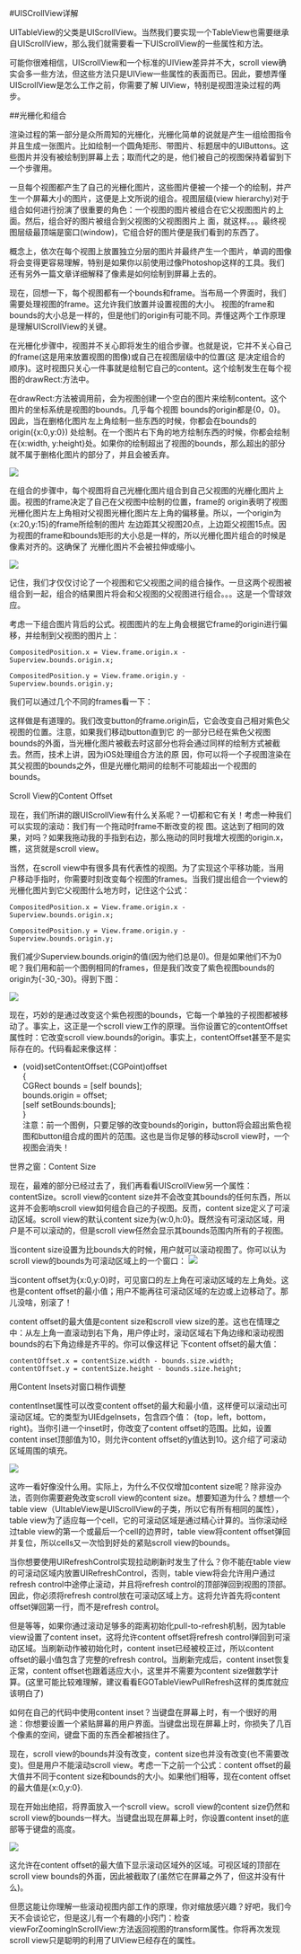 #UISCrollView详解

UITableView的父类是UIScrollView。当然我们要实现一个TableView也需要继承自UIScrollView，那么我们就需要看一下UIScrollView的一些属性和方法。

可能你很难相信，UIScrollView和一个标准的UIView差异并不大，scroll view确实会多一些方法，但这些方法只是UIView一些属性的表面而已。因此，要想弄懂UIScrollView是怎么工作之前，你需要了解 UIView，特别是视图渲染过程的两步。



##光栅化和组合

渲染过程的第一部分是众所周知的光栅化，光栅化简单的说就是产生一组绘图指令并且生成一张图片。比如绘制一个圆角矩形、带图片、标题居中的UIButtons。这些图片并没有被绘制到屏幕上去；取而代之的是，他们被自己的视图保持着留到下一个步骤用。

一旦每个视图都产生了自己的光栅化图片，这些图片便被一个接一个的绘制，并产生一个屏幕大小的图片，这便是上文所说的组合。视图层级(view hierarchy)对于组合如何进行扮演了很重要的角色：一个视图的图片被组合在它父视图图片的上面。然后，组合好的图片被组合到父视图的父视图图片上 面，就这样。。。最终视图层级最顶端是窗口(window)，它组合好的图片便是我们看到的东西了。

概念上，依次在每个视图上放置独立分层的图片并最终产生一个图片，单调的图像将会变得更容易理解，特别是如果你以前使用过像Photoshop这样的工具。我们还有另外一篇文章详细解释了像素是如何绘制到屏幕上去的。

现在，回想一下，每个视图都有一个bounds和frame。当布局一个界面时，我们需要处理视图的frame。这允许我们放置并设置视图的大小。 视图的frame和bounds的大小总是一样的，但是他们的origin有可能不同。弄懂这两个工作原理是理解UIScrollView的关键。

在光栅化步骤中，视图并不关心即将发生的组合步骤。也就是说，它并不关心自己的frame(这是用来放置视图的图像)或自己在视图层级中的位置(这 是决定组合的顺序)。这时视图只关心一件事就是绘制它自己的content。这个绘制发生在每个视图的drawRect:方法中。

在drawRect:方法被调用前，会为视图创建一个空白的图片来绘制content。这个图片的坐标系统是视图的bounds。几乎每个视图 bounds的origin都是{0，0}。因此，当在删格化图片左上角绘制一些东西的时候，你都会在bounds的origin({x:0,y:0}) 处绘制。在一个图片右下角的地方绘制东西的时候，你都会绘制在{x:width, y:height}处。如果你的绘制超出了视图的bounds，那么超出的部分就不属于删格化图片的部分了，并且会被丢弃。

![](images/wKiom1MNiXaQh-LKAAEklpTy71Q964.png)

在组合的步骤中，每个视图将自己光栅化图片组合到自己父视图的光栅化图片上面。视图的frame决定了自己在父视图中绘制的位置，frame的 origin表明了视图光栅化图片左上角相对父视图光栅化图片左上角的偏移量。所以，一个origin为{x:20,y:15}的frame所绘制的图片 左边距其父视图20点，上边距父视图15点。因为视图的frame和bounds矩形的大小总是一样的，所以光栅化图片组合的时候是像素对齐的。这确保了 光栅化图片不会被拉伸或缩小。

![](images/pics.png)

记住，我们才仅仅讨论了一个视图和它父视图之间的组合操作。一旦这两个视图被组合到一起，组合的结果图片将会和父视图的父视图进行组合。。。这是一个雪球效应。

考虑一下组合图片背后的公式。视图图片的左上角会根据它frame的origin进行偏移，并绘制到父视图的图片上：

```
CompositedPosition.x = View.frame.origin.x - Superview.bounds.origin.x;  
   
CompositedPosition.y = View.frame.origin.y - Superview.bounds.origin.y;  
```
我们可以通过几个不同的frames看一下： 


这样做是有道理的。我们改变button的frame.origin后，它会改变自己相对紫色父视图的位置。注意，如果我们移动button直到它 的一部分已经在紫色父视图bounds的外面，当光栅化图片被截去时这部分也将会通过同样的绘制方式被截去。然而，技术上讲，因为iOS处理组合方法的原 因，你可以将一个子视图渲染在其父视图的bounds之外，但是光栅化期间的绘制不可能超出一个视图的bounds。

Scroll View的Content Offset

现在，我们所讲的跟UIScrollView有什么关系呢？一切都和它有关！考虑一种我们可以实现的滚动：我们有一个拖动时frame不断改变的视 图。这达到了相同的效果，对吗？如果我拖动我的手指到右边，那么拖动的同时我增大视图的origin.x，瞧，这货就是scroll view。

当然，在scroll view中有很多具有代表性的视图。为了实现这个平移功能，当用户移动手指时，你需要时刻改变每个视图的frames。当我们提出组合一个view的光栅化图片到它父视图什么地方时，记住这个公式：

```
CompositedPosition.x = View.frame.origin.x - Superview.bounds.origin.x;  
   
CompositedPosition.y = View.frame.origin.y - Superview.bounds.origin.y;  
```
我们减少Superview.bounds.origin的值(因为他们总是0)。但是如果他们不为0呢？我们用和前一个图例相同的frames，但是我们改变了紫色视图bounds的origin为{-30,-30}。得到下图：

![](images/superview.png)


现在，巧妙的是通过改变这个紫色视图的bounds，它每一个单独的子视图都被移动了。事实上，这正是一个scroll view工作的原理。当你设置它的contentOffset属性时：它改变scroll view.bounds的origin。事实上，contentOffset甚至不是实际存在的。代码看起来像这样：

- (void)setContentOffset:(CGPoint)offset  
{  
    CGRect bounds = [self bounds];  
    bounds.origin = offset;  
    [self setBounds:bounds];  
}  
注意：前一个图例，只要足够的改变bounds的origin，button将会超出紫色视图和button组合成的图片的范围。这也是当你足够的移动scroll view时，一个视图会消失！

世界之窗：Content Size

现在，最难的部分已经过去了，我们再看看UIScrollView另一个属性：contentSize。scroll view的content size并不会改变其bounds的任何东西，所以这并不会影响scroll view如何组合自己的子视图。反而，content size定义了可滚动区域。scroll view的默认content size为{w:0,h:0}。既然没有可滚动区域，用户是不可以滚动的，但是scroll view任然会显示其bounds范围内所有的子视图。

当content size设置为比bounds大的时候，用户就可以滚动视图了。你可以认为scroll view的bounds为可滚动区域上的一个窗口：
![](images/incontentsize.png)


当content offset为{x:0,y:0}时，可见窗口的左上角在可滚动区域的左上角处。这也是content offset的最小值；用户不能再往可滚动区域的左边或上边移动了。那儿没啥，别滚了！

content offset的最大值是content size和scroll view size的差。这也在情理之中：从左上角一直滚动到右下角，用户停止时，滚动区域右下角边缘和滚动视图bounds的右下角边缘是齐平的。你可以像这样记 下content offset的最大值：

```
contentOffset.x = contentSize.width - bounds.size.width;  
contentOffset.y = contentSize.height - bounds.size.height;  
```
用Content Insets对窗口稍作调整

contentInset属性可以改变content offset的最大和最小值，这样便可以滚动出可滚动区域。它的类型为UIEdgeInsets，包含四个值： {top，left，bottom，right}。当你引进一个inset时，你改变了content offset的范围。比如，设置content inset顶部值为10，则允许content offset的y值达到10。这介绍了可滚动区域周围的填充。


![](images/incontentsize.png)

这咋一看好像没什么用。实际上，为什么不仅仅增加content size呢？除非没办法，否则你需要避免改变scroll view的content size。想要知道为什么？想想一个table view（UItableView是UIScrollView的子类，所以它有所有相同的属性），table view为了适应每一个cell，它的可滚动区域是通过精心计算的。当你滚动经过table view的第一个或最后一个cell的边界时，table view将content offset弹回并复位，所以cells又一次恰到好处的紧贴scroll view的bounds。

当你想要使用UIRefreshControl实现拉动刷新时发生了什么？你不能在table view的可滚动区域内放置UIRefreshControl，否则，table view将会允许用户通过refresh control中途停止滚动，并且将refresh control的顶部弹回到视图的顶部。因此，你必须将refresh control放在可滚动区域上方。这将允许首先将content offset弹回第一行，而不是refresh control。

但是等等，如果你通过滚动足够多的距离初始化pull-to-refresh机制，因为table view设置了content inset，这将允许content offset将refresh control弹回到可滚动区域。当刷新动作被初始化时，content inset已经被校正过，所以content offset的最小值包含了完整的refresh control。当刷新完成后，content inset恢复正常，content offset也跟着适应大小，这里并不需要为content size做数学计算。(这里可能比较难理解，建议看看EGOTableViewPullRefresh这样的类库就应该明白了)

如何在自己的代码中使用content inset？当键盘在屏幕上时，有一个很好的用途：你想要设置一个紧贴屏幕的用户界面。当键盘出现在屏幕上时，你损失了几百个像素的空间，键盘下面的东西全都被挡住了。

现在，scroll view的bounds并没有改变，content size也并没有改变(也不需要改变)。但是用户不能滚动scroll view。考虑一下之前一个公式：content offset的最大值并不同于content size和bounds的大小。如果他们相等，现在content offset的最大值是{x:0,y:0}.

现在开始出绝招，将界面放入一个scroll view。scroll view的content size仍然和scroll view的bounds一样大。当键盘出现在屏幕上时，你设置content inset的底部等于键盘的高度。


![](images/keyboard.png)

这允许在content offset的最大值下显示滚动区域外的区域。可视区域的顶部在scroll view bounds的外面，因此被截取了(虽然它在屏幕之外了，但这并没有什么)。

但愿这能让你理解一些滚动视图内部工作的原理，你对缩放感兴趣？好吧，我们今天不会谈论它，但是这儿有一个有趣的小窍门：检查 viewForZoomingInScrollView:方法返回视图的transform属性。你将再次发现scroll view只是聪明的利用了UIView已经存在的属性。